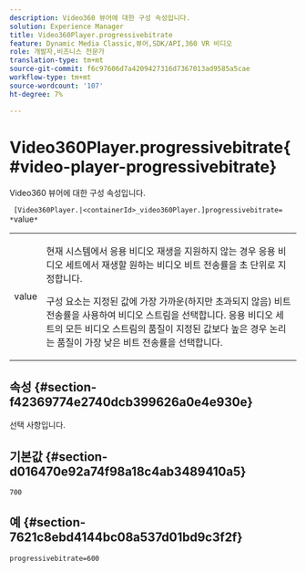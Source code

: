 ```yaml
---
description: Video360 뷰어에 대한 구성 속성입니다.
solution: Experience Manager
title: Video360Player.progressivebitrate
feature: Dynamic Media Classic,뷰어,SDK/API,360 VR 비디오
role: 개발자,비즈니스 전문가
translation-type: tm+mt
source-git-commit: f6c97606d7a4209427316d7367013ad9585a5cae
workflow-type: tm+mt
source-wordcount: '107'
ht-degree: 7%

---
```



# Video360Player.progressivebitrate{#video-player-progressivebitrate}

Video360 뷰어에 대한 구성 속성입니다.

` [Video360Player.|<containerId>_video360Player.]progressivebitrate= *`value`*`

<table id="table_C616483932C2482CA9794DDD7313FD7C"> 
 <tbody> 
  <tr> 
   <td colname="col1"> <p> <span class="codeph"> value</span> </p> </td> 
   <td colname="col2"> <p> 현재 시스템에서 응용 비디오 재생을 지원하지 않는 경우 응용 비디오 세트에서 재생할 원하는 비디오 비트 전송률을 초 단위로 지정합니다. </p> <p>구성 요소는 지정된 값에 가장 가까운(하지만 초과되지 않음) 비트 전송률을 사용하여 비디오 스트림을 선택합니다. 응용 비디오 세트의 모든 비디오 스트림의 품질이 지정된 값보다 높은 경우 논리는 품질이 가장 낮은 비트 전송률을 선택합니다. </p> </td> 
  </tr> 
 </tbody> 
</table>

## 속성 {#section-f42369774e2740dcb399626a0e4e930e}

선택 사항입니다.

## 기본값 {#section-d016470e92a74f98a18c4ab3489410a5}

`700`

## 예 {#section-7621c8ebd4144bc08a537d01bd9c3f2f}

```
progressivebitrate=600
```

